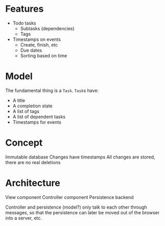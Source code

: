 # Features

- Todo tasks
  - Subtasks (dependencies)
  - Tags
- Timestamps on events
  - Create, finish, etc
  - Due dates
  - Sorting based on time

# Model

The fundamental thing is a `Task`.
`Task`s have:

- A title
- A completion state
- A list of tags
- A list of dependent tasks
- Timestamps for events

# Concept

Immutable database
Changes have timestamps
All changes are stored, there are no real deletions

# Architecture

View component
Controller component
Persistence backend

Controller and persistence (model?) only talk to each other through messages, so that the persistence can later be moved out of the browser into a server, etc.
